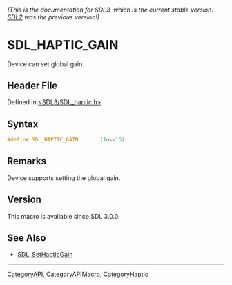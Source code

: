 ###### (This is the documentation for SDL3, which is the current stable version. [SDL2](https://wiki.libsdl.org/SDL2/) was the previous version!)
# SDL_HAPTIC_GAIN

Device can set global gain.

## Header File

Defined in [<SDL3/SDL_haptic.h>](https://github.com/libsdl-org/SDL/blob/main/include/SDL3/SDL_haptic.h)

## Syntax

```c
#define SDL_HAPTIC_GAIN       (1u<<16)
```

## Remarks

Device supports setting the global gain.

## Version

This macro is available since SDL 3.0.0.

## See Also

- [SDL_SetHapticGain](SDL_SetHapticGain)

----
[CategoryAPI](CategoryAPI), [CategoryAPIMacro](CategoryAPIMacro), [CategoryHaptic](CategoryHaptic)

